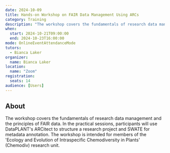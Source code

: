 ```yaml
---
date: 2024-10-09
title: Hands-on Workshop on FAIR Data Management Using ARCs
category: Training
description: "The workshop covers the fundamentals of research data management and the principles of FAIR data."
when:
  start: 2024-10-21T09:00:00
  end: 2024-10-23T16:00:00
mode: OnlineEventAttendanceMode
tutors:
  - Bianca Laker
organizer:
  name: Bianca Laker
location:
  name: "Zoom"
registration:
  seats: 14
audience: [Users]
---
```


## About

The workshop covers the fundamentals of research data management and the principles of FAIR data. In the practical sessions, participants will use DataPLANT's ARCitect to structure a research project and SWATE for metadata annotation. The workshop is intended for members of the 'Ecology and Evolution of Intraspecific Chemodiversity in Plants' (Chemodiv) research unit.
